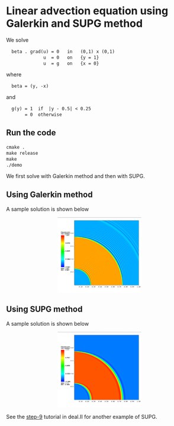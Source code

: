 # Linear advection equation using Galerkin and SUPG method

We solve

```text
  beta . grad(u) = 0   in   (0,1) x (0,1)
              u  = 0   on   {y = 1}
              u  = g   on   {x = 0}
```

where

```text
  beta = (y, -x)
```

and

```text
  g(y) = 1  if  |y - 0.5| < 0.25
       = 0  otherwise
```

## Run the code

```shell
cmake .
make release
make
./demo
```

We first solve with Galerkin method and then with SUPG.

## Using Galerkin method

A sample solution is shown below

<p align="center">
<img width="45%" src="output/gal_128x128.png">
</p>

## Using SUPG method

A sample solution is shown below

<p align="center">
<img width="45%" src="output/supg_128x128.png">
</p>

See the [step-9](https://www.dealii.org/developer/doxygen/deal.II/step_9.html) tutorial in deal.II for another example of SUPG.